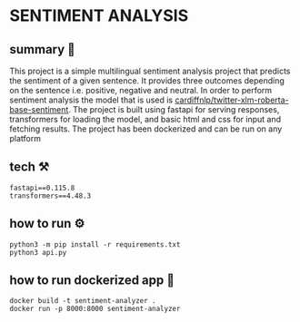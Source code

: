 # SENTIMENT ANALYSIS

## summary :page_facing_up:
This project is a simple multilingual sentiment analysis project that predicts the sentiment of a given sentence. It provides three outcomes depending on the sentence i.e. positive, negative and neutral. In order to perform sentiment analysis the model that is used is [cardiffnlp/twitter-xlm-roberta-base-sentiment](https://huggingface.co/cardiffnlp/twitter-xlm-roberta-base-sentiment). The project is built using fastapi for serving responses, transformers for loading the model, and basic html and css for input and fetching results. The project has been dockerized and can be run on any platform

## tech :hammer_and_pick:
```
fastapi==0.115.8
transformers==4.48.3
```

## how to run :gear:
```
python3 -m pip install -r requirements.txt
python3 api.py
```

## how to run dockerized app :whale2:
```
docker build -t sentiment-analyzer .
docker run -p 8000:8000 sentiment-analyzer
```